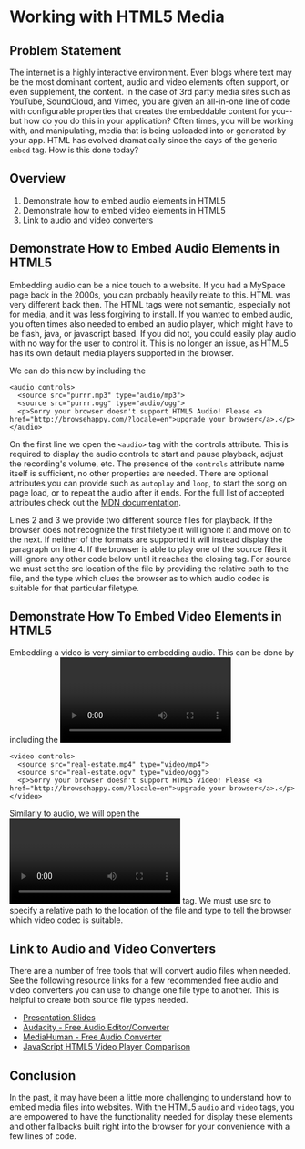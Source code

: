 # Working with HTML5 Media

## Problem Statement
The internet is a highly interactive environment. Even blogs where text
may be the most dominant content, audio and video elements often support,
or even supplement, the content. In the case of 3rd party media sites such
as YouTube, SoundCloud, and Vimeo, you are given an all-in-one line of code
with configurable properties that creates the embeddable content for you--
but how do you do this in your application? Often times, you will be working
with, and manipulating, media that is being uploaded into or generated by your
app. HTML has evolved dramatically since the days of the generic `embed` tag.
How is this done today?

## Overview
1. Demonstrate how to embed audio elements in HTML5
2. Demonstrate how to embed video elements in HTML5
3. Link to audio and video converters

## Demonstrate How to Embed Audio Elements in HTML5
Embedding audio can be a nice touch to a website. If you had a MySpace page back
in the 2000s, you can probably heavily relate to this. HTML was very different back
then. The HTML tags were not semantic, especially not for media, and it was less forgiving
to install. If you wanted to embed audio, you often times also needed to embed an audio 
player, which might have to be flash, java, or javascript based. If you did not, you 
could easily play audio with no way for the user to control it. This is no longer an
issue, as HTML5 has its own default media players supported in the browser.

We can do this now by including the <audio> element. Enclosed within the audio element are 
source elements that point to the location of various audio file formats. The reason we 
provide multiple source files is that not all browsers support both audio codecs required 
for playback. By providing both an MP3 file and an OGG file, we ensure that all browsers 
will be able to play the content. 

```
<audio controls>
  <source src="purrr.mp3" type="audio/mp3">
  <source src="purrr.ogg" type="audio/ogg">
  <p>Sorry your browser doesn't support HTML5 Audio! Please <a href="http://browsehappy.com/?locale=en">upgrade your browser</a>.</p>
</audio>
```

On the first line we open the `<audio>` tag with the controls attribute. This is required to 
display the audio controls to start and pause playback, adjust the recording's volume, etc. 
The presence of the `controls` attribute name itself is sufficient, no other properties are 
needed. There are optional attributes you can provide such as `autoplay` and `loop`, to start the 
song on page load, or to repeat the audio after it ends. For the full list of accepted attributes 
check out the [MDN documentation](https://developer.mozilla.org/en-US/docs/Web/HTML/Element/audio). 

Lines 2 and 3 we provide two different source files for playback. If the browser does not 
recognize the first filetype it will ignore it and move on to the next. If neither of 
the formats are supported it will instead display the paragraph on line 4. If the 
browser is able to play one of the source files it will ignore any other code 
below until it reaches the closing </audio> tag. For source we must set the src 
location of the file by providing the relative path to the file, and the type which 
clues the browser as to which audio codec is suitable for that particular filetype.


## Demonstrate How To Embed Video Elements in HTML5

Embedding a video is very similar to embedding audio. This can be done by including the <video> 
tag. Inside the video tag are source tags that point to the location of various video file 
formats. The reason we provide multiple source files is that not all browsers support both 
video codecs required for playback. By providing either an MP4 (h264) and OGV, or MP4 (h264) 
and WEBM file, we ensure that all browsers will be able to play the content.

```
<video controls>
  <source src="real-estate.mp4" type="video/mp4">
  <source src="real-estate.ogv" type="video/ogg">
  <p>Sorry your browser doesn't support HTML5 Video! Please <a href="http://browsehappy.com/?locale=en">upgrade your browser</a>.</p>
</video>
```

Similarly to audio, we will open the <video> tag with the controls attribute. For 
the full list of accepted attributes, you can check the [MDN documentation](https://developer.mozilla.org/en-US/docs/Web/HTML/Element/video) 
On lines 2 and 3 we provide two different source files for playback. If the browser 
does not recognize the first filetype it will ignore it and move on to the next 
just the same as it does for the audio element. If neither of the formats are 
supported it will display the paragraph instead on line 4. If the browser is 
able to play one of the source files it will ignore any other code below 
until it reaches the closing </video> tag. We must use src to specify a 
relative path to the location of the file and type to tell the browser 
which video codec is suitable.

## Link to Audio and Video Converters

There are a number of free tools that will convert audio files when needed. 
See the following resource links for a few recommended free audio and video 
converters you can use to change one file type to another. This is helpful 
to create both source file types needed.
- [Presentation Slides](https://docs.google.com/presentation/d/1R2usO7eha-xvU6McOYjR8n2papGK-gzW_LwO4AM5NTA/edit?usp=sharing)
- [Audacity - Free Audio Editor/Converter](https://sourceforge.net/projects/audacity/)
- [MediaHuman - Free Audio Converter](http://www.mediahuman.com/audio-converter/)
- [JavaScript HTML5 Video Player Comparison](https://praegnanz.de/html5video/)

## Conclusion

In the past, it may have been a little more challenging to understand how to
embed media files into websites. With the HTML5 `audio` and `video` tags, you
are empowered to have the functionality needed for display these elements and 
other fallbacks built right into the browser for your convenience with a few 
lines of code. 
